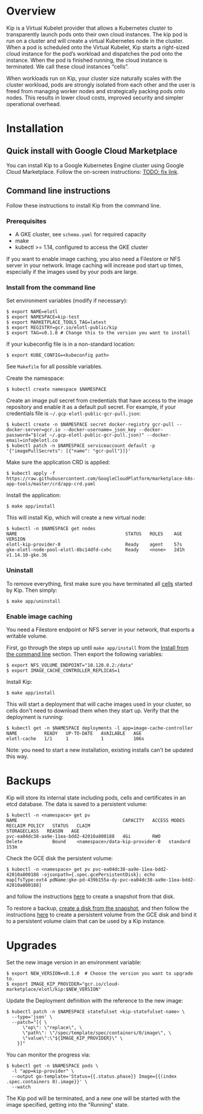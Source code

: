 # Overview

Kip is a Virtual Kubelet provider that allows a Kubernetes cluster to
transparently launch pods onto their own cloud instances. The kip pod is run on
a cluster and will create a virtual Kubernetes node in the cluster. When a pod
is scheduled onto the Virtual Kubelet, Kip starts a right-sized cloud instance
for the pod’s workload and dispatches the pod onto the instance. When the pod
is finished running, the cloud instance is terminated. We call these cloud
instances “cells”.

When workloads run on Kip, your cluster size naturally scales with the cluster
workload, pods are strongly isolated from each other and the user is freed from
managing worker nodes and strategically packing pods onto nodes. This results
in lower cloud costs, improved security and simpler operational overhead.

# Installation

## Quick install with Google Cloud Marketplace

You can install Kip to a Google Kubernetes Engine cluster using Google Cloud
Marketplace. Follow the on-screen instructions: [TODO: fix link](https://console.cloud.google.com/marketplace/details/elotl/kip-enterprise).

## Command line instructions

Follow these instructions to install Kip from the command line.

### Prerequisites

- A GKE cluster, see `schema.yaml` for required capacity
- make
- kubectl >= 1.14, configured to access the GKE cluster

If you want to enable image caching, you also need a Filestore or NFS server in
your network. Image caching will increase pod start up times, especially if the
images used by your pods are large.

### Install from the command line

Set environment variables (modify if necessary):

    $ export NAME=elotl
    $ export NAMESPACE=kip-test
    $ export MARKETPLACE_TOOLS_TAG=latest
    $ export REGISTRY=gcr.io/elotl-public/kip
    $ export TAG=v0.1.0 # Change this to the version you want to install

If your kubeconfig file is in a non-standard location:

    $ export KUBE_CONFIG=<kubeconfig path>

See `Makefile` for all possible variables.

Create the namespace:

    $ kubectl create namespace $NAMESPACE

Create an image pull secret from credentials that have access to the image
repository and enable it as a default pull secret. For example, if your
credentials file is `~/.gcp-elotl-public-gcr-pull.json`:

    $ kubectl create -n $NAMESPACE secret docker-registry gcr-pull --docker-server=gcr.io --docker-username=_json_key --docker-password="$(cat ~/.gcp-elotl-public-gcr-pull.json)" --docker-email=info@elotl.co
    $ kubectl patch -n $NAMESPACE serviceaccount default -p '{"imagePullSecrets": [{"name": "gcr-pull"}]}'

Make sure the application CRD is applied:

    $ kubectl apply -f https://raw.githubusercontent.com/GoogleCloudPlatform/marketplace-k8s-app-tools/master/crd/app-crd.yaml

Install the application:

    $ make app/install

This will install Kip, which will create a new virtual node:

    $ kubectl -n $NAMESPACE get nodes
    NAME                                        STATUS   ROLES    AGE    VERSION
    elotl-kip-provider-0                        Ready    agent    57s
    gke-elotl-node-pool-elotl-8bc14dfd-cxhc     Ready    <none>   2d1h   v1.14.10-gke.36
    
### Uninstall

To remove everything, first make sure you have terminated all [cells](https://github.com/elotl/kip/blob/master/docs/cells.md) started by Kip. Then simply:

    $ make app/uninstall

### Enable image caching

You need a Filestore endpoint or NFS server in your network, that exports a
writable volume.

First, go through the steps up until `make app/install` from the [Install from
the command line](#install-from-the-command-line) section. Then export the
following variables:

    $ export NFS_VOLUME_ENDPOINT="10.120.0.2:/data"
    $ export IMAGE_CACHE_CONTROLLER_REPLICAS=1

Install Kip:

    $ make app/install

This will start a deployment that will cache images used in your cluster, so
cells don't need to download them when they start up. Verify that the
deployment is running:

    $ kubectl get -n $NAMESPACE deployments -l app=image-cache-controller
    NAME          READY   UP-TO-DATE   AVAILABLE   AGE
    elotl-cache   1/1     1            1           106s

Note: you need to start a new installation, existing installs can't be updated
this way.

# Backups

Kip will store its internal state including pods, cells and certificates in an
etcd database. The data is saved to a persistent volume:

    $ kubectl -n <namespace> get pv
    NAME                                       CAPACITY   ACCESS MODES   RECLAIM POLICY   STATUS   CLAIM                             STORAGECLASS   REASON   AGE
    pvc-ea04dc38-aa9e-11ea-bdd2-42010a800188   4Gi        RWO            Delete           Bound    <namespace>/data-kip-provider-0   standard                153m

Check the GCE disk the persistent volume:

    $ kubectl -n <namespace> get pv pvc-ea04dc38-aa9e-11ea-bdd2-42010a800188 -ojsonpath={.spec.gcePersistentDisk}; echo
    map[fsType:ext4 pdName:gke-pd-439b155a-dy-pvc-ea04dc38-aa9e-11ea-bdd2-42010a800188]

and follow the instructions
[here](https://cloud.google.com/compute/docs/disks/create-snapshots) to create
a snapshot from that disk.

To restore a backup, [create a disk from the snapshot](https://cloud.google.com/compute/docs/disks/restore-and-delete-snapshots), and then follow the instructions [here](https://cloud.google.com/kubernetes-engine/docs/how-to/persistent-volumes/preexisting-pd) to create a persistent volume from the GCE disk and bind it to a persistent volume claim that can be used by a Kip instance.

# Upgrades

Set the new image version in an environment variable:

    $ export NEW_VERSION=v0.1.0  # Choose the version you want to upgrade to.
    $ export IMAGE_KIP_PROVIDER="gcr.io/cloud-marketplace/elotl/kip:$NEW_VERSION"

Update the Deployment definition with the reference to the new image:

    $ kubectl patch -n $NAMESPACE statefulset <kip-statefulset-name> \
      --type='json' \
      --patch="[{ \
          \"op\": \"replace\", \
          \"path\": \"/spec/template/spec/containers/0/image\", \
          \"value\":\"${IMAGE_KIP_PROVIDER}\" \
        }]"

You can monitor the progress via:

    $ kubectl get -n $NAMESPACE pods \
      -l "app=kip-provider" \
      --output go-template='Status={{.status.phase}} Image={{(index .spec.containers 0).image}}' \
      --watch

The Kip pod will be terminated, and a new one will be started with the image
specified, getting into the "Running" state.
